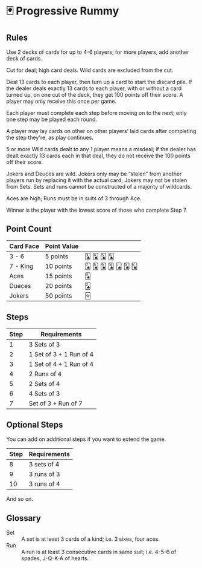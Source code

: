 # 🃏 Progressive Rummy

## Rules

Use 2 decks of cards for up to 4-6 players; for more players, add another deck of cards.  

Cut for deal; high card deals. Wild cards are excluded from the cut.  

Deal 13 cards to each player, then turn up a card to start the discard pile. If the dealer deals exactly 13 cards to each player, with or without a card turned up, on one cut of the deck, they get 100 points off their score. A player may only receive this once per game.  

Each player must complete each step before moving on to the next; only one step may be played each round.

A player may lay cards on other on other players’ laid cards after completing the step they're, as play continues.

5 or more Wild cards dealt to any 1 player means a misdeal; if the dealer has dealt exactly 13 cards each in that deal, they do not receive the 100 points off their score.

Jokers and Deuces are wild. Jokers only may be “stolen” from another players run by replacing it with the actual card; Jokers may not be stolen from Sets. Sets and runs cannot be constructed of a majority of wildcards. 

Aces are high; Runs must be in suits of 3 through Ace.

Winner is the player with the lowest score of those who complete Step 7. 

## Point Count

| Card Face | Point Value |                |
| --------- | ----------- | -------------- |
| 3 - 6     | 5 points    | 🂣 🂤 🂥 🂦       | 
| 7 - King  | 10 points   | 🂧 🂨 🂩 🂪 🂫 🂭 🂮 | 
| Aces      | 15 points   | 🂡              |
| Dueces    | 20 points   | 🂢              |
| Jokers    | 50 points   | 🃟              |

## Steps

| Step      | Requirements            |
| --------- | ----------------------- | 
| 1         | 3 Sets of 3             |
| 2         | 1 Set of 3 + 1 Run of 4 |  
| 3         | 1 Set of 4 + 1 Run of 4 |
| 4         | 2 Runs of 4             |
| 5         | 2 Sets of 4             | 
| 6         | 4 Sets of 3             | 
| 7         | Set of 3 + Run of 7     |

## Optional Steps

You can add on additional steps if you want to extend the game.  

| Step      | Requirements            |
| --------- | ----------------------- | 
| 8         | 3 sets of 4             |
| 9         | 3 runs of 3             | 
| 10        | 3 runs of 4             | 

And so on.  

## Glossary

<dl>
	<dt>Set</dt>
	<dd>A set is at least 3 cards of a kind; i.e. 3 sixes, four aces.</dd>
	<dt>Run</dt>
	<dd>A run is at least 3 consecutive cards in same suit; i.e. 4-5-6 of spades, J-Q-K-A of hearts.</dd>
</dl>
